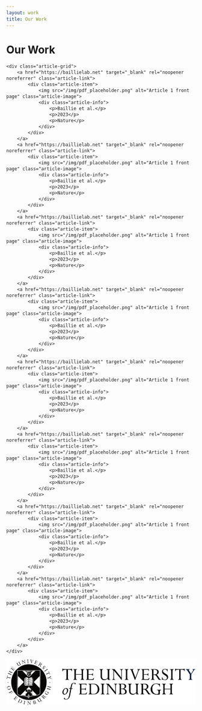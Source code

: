 ```yaml
---
layout: work
title: Our Work
---
```


<div class="work-content">
    <h1 class="work-title">Our Work</h1>

    <div class="article-grid">
        <a href="https://baillielab.net" target="_blank" rel="noopener noreferrer" class="article-link">
            <div class="article-item">
                <img src="/img/pdf_placeholder.png" alt="Article 1 front page" class="article-image">
                <div class="article-info">
                    <p>Baillie et al.</p>
                    <p>2023</p>
                    <p>Nature</p>
                </div>
            </div>
        </a>
        <a href="https://baillielab.net" target="_blank" rel="noopener noreferrer" class="article-link">
            <div class="article-item">
                <img src="/img/pdf_placeholder.png" alt="Article 1 front page" class="article-image">
                <div class="article-info">
                    <p>Baillie et al.</p>
                    <p>2023</p>
                    <p>Nature</p>
                </div>
            </div>
        </a>
        <a href="https://baillielab.net" target="_blank" rel="noopener noreferrer" class="article-link">
            <div class="article-item">
                <img src="/img/pdf_placeholder.png" alt="Article 1 front page" class="article-image">
                <div class="article-info">
                    <p>Baillie et al.</p>
                    <p>2023</p>
                    <p>Nature</p>
                </div>
            </div>
        </a>
        <a href="https://baillielab.net" target="_blank" rel="noopener noreferrer" class="article-link">
            <div class="article-item">
                <img src="/img/pdf_placeholder.png" alt="Article 1 front page" class="article-image">
                <div class="article-info">
                    <p>Baillie et al.</p>
                    <p>2023</p>
                    <p>Nature</p>
                </div>
            </div>
        </a>
        <a href="https://baillielab.net" target="_blank" rel="noopener noreferrer" class="article-link">
            <div class="article-item">
                <img src="/img/pdf_placeholder.png" alt="Article 1 front page" class="article-image">
                <div class="article-info">
                    <p>Baillie et al.</p>
                    <p>2023</p>
                    <p>Nature</p>
                </div>
            </div>
        </a>
        <a href="https://baillielab.net" target="_blank" rel="noopener noreferrer" class="article-link">
            <div class="article-item">
                <img src="/img/pdf_placeholder.png" alt="Article 1 front page" class="article-image">
                <div class="article-info">
                    <p>Baillie et al.</p>
                    <p>2023</p>
                    <p>Nature</p>
                </div>
            </div>
        </a>
        <a href="https://baillielab.net" target="_blank" rel="noopener noreferrer" class="article-link">
            <div class="article-item">
                <img src="/img/pdf_placeholder.png" alt="Article 1 front page" class="article-image">
                <div class="article-info">
                    <p>Baillie et al.</p>
                    <p>2023</p>
                    <p>Nature</p>
                </div>
            </div>
        </a>
        <a href="https://baillielab.net" target="_blank" rel="noopener noreferrer" class="article-link">
            <div class="article-item">
                <img src="/img/pdf_placeholder.png" alt="Article 1 front page" class="article-image">
                <div class="article-info">
                    <p>Baillie et al.</p>
                    <p>2023</p>
                    <p>Nature</p>
                </div>
            </div>
        </a>
    </div>
</div>
<footer class="footer">
    <img src="/img/uoe_logo.png" alt="Footer Logo" class="footer-logo">
</footer>